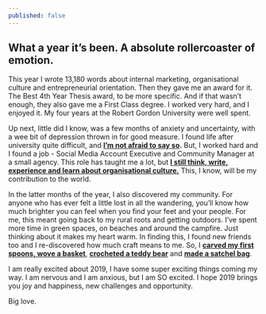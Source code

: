 ```yaml
---
published: false
---
```

## What a year it’s been. A absolute rollercoaster of emotion.

This year I wrote 13,180 words about internal marketing, organisational culture and entrepreneurial orientation. Then they gave me an award for it. The Best 4th Year Thesis award, to be more specific. And if that wasn’t enough, they also gave me a First Class degree. I worked very hard, and I enjoyed it. My four years at the Robert Gordon University were well spent. 

Up next, little did I know, was a few months of anxiety and uncertainty, with a wee bit of depression thrown in for good measure. I found life after university quite difficult, and **[I’m not afraid to say so](http://catherineritchie.co.uk/2018/07/20/try,-try-and-try-again.html).** But, I worked hard and I found a job - Social Media Account Executive and Community Manager at a small agency. This role has taught me a lot, but **[I still think, write, experience and learn about organisational culture.](https://www.macandmoore.com/blog/2018/10/6/the-female-focus-series-catherine-ritchie)** This, I know, will be my contribution to the world.

In the latter months of the year, I also discovered my community. For anyone who has ever felt a little lost in all the wandering, you’ll know how much brighter you can feel when you find your feet and your people. For me, this meant going back to my rural roots and getting outdoors. I’ve spent more time in green spaces, on beaches and around the campfire. Just thinking about it makes my heart warm. In finding this, I found new friends too and I re-discovered how much craft means to me. So, I **[carved my first spoons, wove a basket](http://www.brookhousewoods.com/woodwork.html)**, **[crocheted a teddy bear](https://www.edwardscrochet.com/PL.aspx?CatName=animal_kits/best_sellers)** and **[made a satchel bag](https://www.thegoodlifeexperience.co.uk/info/the-story/)**. 

I am really excited about 2019, I have some super exciting things coming my way. I am nervous and I am anxious, but I am SO excited. I hope 2019 brings you joy and happiness, new challenges and opportunity. 

Big love.